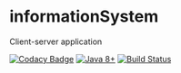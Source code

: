 # informationSystem
Client-server application

[![Codacy Badge](https://api.codacy.com/project/badge/Grade/6d7149f6723e4eec954aa76e8b845fac)](https://www.codacy.com/app/YaroslavLichnyi/informationSystem?utm_source=github.com&amp;utm_medium=referral&amp;utm_content=YaroslavLichnyi/informationSystem&amp;utm_campaign=Badge_Grade) [![Java 8+](https://img.shields.io/badge/java-8%2b-green.svg)](http://www.oracle.com/technetwork/java/javase/downloads/index.html) [![Build Status](https://semaphoreci.com/api/v1/yaroslavlichnyi/informationsystem-3/branches/master/badge.svg)](https://semaphoreci.com/yaroslavlichnyi/informationsystem-3)
